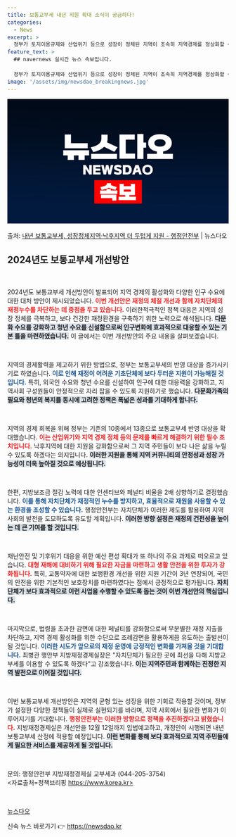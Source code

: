 ```yaml
---
title: 보통교부세 내년 지원 확대 소식이 궁금하다!
categories:
  - News
excerpt: >
  정부가 토지이용규제와 산업위기 등으로 성장이 정체된 지역이 조속히 지역경제를 정상화할 수 있도록 보통교부세 …
feature_text: >
  ## navernews 실시간 뉴스 속보입니다.

  정부가 토지이용규제와 산업위기 등으로 성장이 정체된 지역이 조속히 지역경제를 정상화할 수 있도록 보통교부세 …
image: '/assets/img/newsdao_breakingnews.jpg'
---
```


![뉴스다오 속보](/assets/img/newsdao_breakingnews.jpg)

<p>출처: <a href="https://newsdao.kr/2368" rel="dofollow">내년 보통교부세, 성장정체지역·낙후지역 더 두텁게 지원  - 행정안전부</a> | 뉴스다오</p>

<h2 data-ke-size="size26">2024년도 보통교부세 개선방안</h2>

<p data-ke-size="size16">&nbsp;</p>

2024년도 보통교부세 개선방안이 발표되어 지역 경제의 활성화와 다양한 인구 수요에 대한 대처 방안이 제시되었습니다. <b><span style="color: #ee2323;">이번 개선안은 재정의 체질 개선과 함께 자치단체의 재정누수를 차단하는 데 중점을 두고 있습니다.</span></b> 이러한적극적인 정책 대응은 지역의 성장 정체를 극복하고, 보다 건강한 재정환경을 구축하기 위한 노력으로 해석됩니다. <b><span style="background-color: #21538527;">다문화 수요를 강화하고 청년 수요를 신설함으로써 인구변화에 효과적으로 대응할 수 있는 기본 틀을 마련하였습니다.</span></b> 이 글에서는 이번 개선방안의 주요 내용을 살펴보겠습니다.

<p data-ke-size="size16">&nbsp;</p>

지역의 경제활력을 제고하기 위한 방법으로, 정부는 보통교부세의 반영 대상을 증가시키기로 하였습니다. <b><span style="color: #1a5490;">이로 인해 재정이 어려운 기초단체에 보다 두터운 지원이 가능해질 것입니다.</span></b> 특히, 외국인 수요와 청년 수요를 신설하여 인구에 대한 대응력을 강화하고, 지역사회 구성원들이 안정적으로 자리 잡을 수 있도록 지원하기로 했습니다. <b><span style="background-color: #21538527;">다문화가족의 필요와 청년의 복지를 동시에 고려한 정책은 폭넓은 성과를 기대하게 합니다.</span></b>

<p data-ke-size="size16">&nbsp;</p>

지역의 경제 회복을 위해 정부는 기존의 10종에서 13종으로 보통교부세 반영 대상을 확대했습니다. <b><span style="color: #ee2323;">이는 산업위기와 지역 경제 정체 등의 문제를 빠르게 해결하기 위한 필수 조치입니다.</span></b> 낙후지역에 대한 지원을 강화함으로써 그 지역 주민들이 보다 나은 삶을 누릴 수 있도록 하겠다는 의지입니다. <b><span style="background-color: #21538527;">이러한 지원을 통해 지역 커뮤니티의 안정성과 성장 가능성이 더욱 높아질 것으로 예상됩니다.</span></b>

<p data-ke-size="size16">&nbsp;</p>

한편, 지방보조금 절감 노력에 대한 인센티브와 페널티 비율을 2배 상향하기로 결정했습니다. <b><span style="color: #1a5490;">이를 통해 자치단체가 재정적인 누수를 방지하고, 효율적으로 재원을 사용할 수 있는 환경을 조성할 수 있습니다.</span></b> 행정안전부는 자치단체가 이러한 제도를 활용하여 지역 사회의 발전을 도모하도록 유도할 계획입니다. <b><span style="background-color: #21538527;">이러한 방향 설정은 재정의 건전성을 높이는 데 큰 기여를 할 것입니다.</span></b>

<p data-ke-size="size16">&nbsp;</p>

재난안전 및 기후위기 대응을 위한 예산 편성 확대가 또 하나의 주요 과제로 떠오르고 있습니다. <b><span style="color: #ee2323;">대형 재해에 대비하기 위해 필요한 자금을 마련하고 생활 안전을 위한 투자가 강화됩니다.</span></b> 특히, 교통약자에 대한 보행환경 개선을 위한 지원 기간이 3년 연장되어, 국민의 안전을 위한 기본적인 보호장치를 마련하였다는 점에서 긍정적으로 평가됩니다. <b><span style="background-color: #21538527;">자치단체가 보다 효과적으로 이런 사업을 수행할 수 있도록 돕는 것이 이번 개선안의 핵심입니다.</span></b>

<p data-ke-size="size16">&nbsp;</p>

마지막으로, 법령을 초과한 감면에 대한 페널티를 강화함으로써 무분별한 재정 지출을 차단하고, 지역 경제 활성화를 위한 수단으로 조례감면을 활용하게끔 유도하는 출발선이 될 것입니다. <b><span style="color: #1a5490;">이러한 시도가 앞으로의 재정 운영에 긍정적인 변화를 가져올 것을 기대합니다.</span></b> 최병관 행안부 지방재정경제실장은 "자치단체가 필요한 곳에 최선을 다해 지방교부세를 이용할 수 있도록 하겠다"고 강조했습니다. <b><span style="background-color: #21538527;">이는 지역주민과 함께하는 진정한 지역 발전으로 이어질 것입니다.</span></b>

<p data-ke-size="size16">&nbsp;</p>

이번 보통교부세 개선방안은 지역의 균형 있는 성장을 위한 기회로 작용할 것이며, 정부가 설정한 다양한 정책들이 실제로 실현되기를 바라며, 지역 사회에서 필요한 변화가 이루어지기를 기대합니다. <b><span style="color: #ee2323;">행정안전부는 이러한 방향으로 정책을 추진하겠다고 밝혔습니다.</span></b> 지방재정경제실은 개선안을 12월 12일까지 입법예고하고, 개정안이 시행되면 내년 보통교부세 산정에 적용할 예정입니다. <b><span style="background-color: #21538527;">이런 변화를 통해 보다 효과적으로 지역 주민들에게 필요한 서비스를 제공하게 될 것입니다.</span></b>

<p data-ke-size="size16">&nbsp;</p>

문의: 행정안전부 지방재정경제실 교부세과 (044-205-3754)<br>
<자료출처=정책브리핑 https://www.korea.kr>

<p data-ke-size="size16">&nbsp;</p>

<a href="https://newsdao.kr/2368">뉴스다오</a> 

신속 뉴스 바로가기 👉 <a href="https://newsdao.kr" rel="dofollow">https://newsdao.kr</a>



